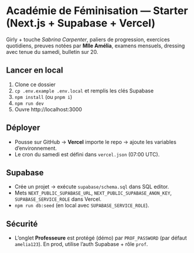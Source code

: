 # Académie de Féminisation — Starter (Next.js + Supabase + Vercel)

Girly + touche *Sabrina Carpenter*, paliers de progression, exercices quotidiens, preuves notées par **Mlle Amélia**, examens mensuels, dressing avec tenue du samedi, bulletin sur 20.

## Lancer en local
1. Clone ce dossier
2. `cp .env.example .env.local` et remplis les clés Supabase
3. `npm install` (ou `pnpm i`)
4. `npm run dev`
5. Ouvre http://localhost:3000

## Déployer
- Pousse sur GitHub → **Vercel** importe le repo → ajoute les variables d’environnement.
- Le cron du samedi est défini dans `vercel.json` (07:00 UTC).

## Supabase
- Crée un projet → exécute `supabase/schema.sql` dans SQL editor.
- Mets `NEXT_PUBLIC_SUPABASE_URL`, `NEXT_PUBLIC_SUPABASE_ANON_KEY`, `SUPABASE_SERVICE_ROLE` dans Vercel.
- `npm run db:seed` (en local avec `SUPABASE_SERVICE_ROLE`).

## Sécurité
- L’onglet **Professeure** est protégé (démo) par `PROF_PASSWORD` (par défaut `amelia123`). En prod, utilise l’auth Supabase + rôle `prof`.
